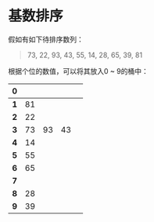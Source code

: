 # 基数排序
假如有如下待排序数列：
> 73, 22, 93, 43, 55, 14, 28, 65, 39, 81

根据个位的数值，可以将其放入0 ~ 9的桶中：

| 0 | | | | |
| --- | --- | --- | --- | --- |
| **1** | 81 |  |  |  |
| **2** | 22 |  |  |  |
| **3** | 73 | 93 | 43 |  |
| **4** | 14 |  |  |  |
| **5** | 55 |  |  |  |
| **6** | 65 |  |  |  |
| **7** |  |  |  |  |
| **8** | 28 |  |  |  |
| **9** | 39 |  |  |  |
